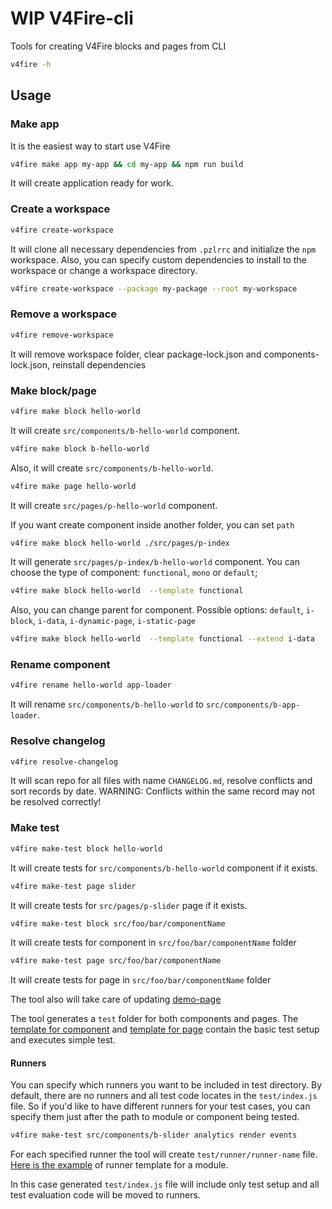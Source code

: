 # WIP V4Fire-cli

Tools for creating V4Fire blocks and pages from CLI

```bash
v4fire -h
```

## Usage

### Make app

It is the easiest way to start use V4Fire

```bash
v4fire make app my-app && cd my-app && npm run build
```

It will create application ready for work.

### Create a workspace

```bash
v4fire create-workspace
```

It will clone all necessary dependencies from `.pzlrrc` and initialize the `npm` workspace.
Also, you can specify custom dependencies to install to the workspace or change a workspace directory.

```bash
v4fire create-workspace --package my-package --root my-workspace
```

### Remove a workspace

```bash
v4fire remove-workspace
```

It will remove workspace folder, clear package-lock.json and components-lock.json, reinstall dependencies

### Make block/page

```bash
v4fire make block hello-world
```

It will create `src/components/b-hello-world` component.

```bash
v4fire make block b-hello-world
```

Also, it will create `src/components/b-hello-world`.

```bash
v4fire make page hello-world
```

It will create `src/pages/p-hello-world` component.

If you want create component inside another folder, you can set `path`

```bash
v4fire make block hello-world ./src/pages/p-index
```

It will generate `src/pages/p-index/b-hello-world` component.
You can choose the type of component: `functional`, `mono` or `default`;

```bash
v4fire make block hello-world  --template functional
```

Also, you can change parent for component. Possible options: `default`, `i-block`, `i-data`, `i-dynamic-page`, `i-static-page`

```bash
v4fire make block hello-world  --template functional --extend i-data
```

### Rename component

```bash
v4fire rename hello-world app-loader
```

It will rename `src/components/b-hello-world` to `src/components/b-app-loader`.

### Resolve changelog

```bash
v4fire resolve-changelog
```

It will scan repo for all files with name `CHANGELOG.md`, resolve conflicts and sort records by date.
WARNING: Conflicts within the same record may not be resolved correctly!

### Make test

```bash
v4fire make-test block hello-world
```
It will create tests for `src/components/b-hello-world` component if it exists.

```bash
v4fire make-test page slider
```
It will create tests for `src/pages/p-slider` page if it exists.

```bash
v4fire make-test block src/foo/bar/componentName
```
It will create tests for component in `src/foo/bar/componentName` folder

```bash
v4fire make-test page src/foo/bar/componentName
```
It will create tests for page in `src/foo/bar/componentName` folder

The tool also will take care of updating [demo-page](https://github.com/V4Fire/Client/blob/master/src/pages/p-v4-components-demo/index.js)

The tool generates a `test` folder for both components and pages. The [template for component](src/templates/test/block) and [template for page](src/templates/test/block) contain the basic test setup and executes simple test.

#### Runners

You can specify which runners you want to be included in test directory. By default, there are no runners
and all test code locates in the `test/index.js` file. So if you'd like to have different runners for your test cases,
you can specify them just after the path to module or component being tested.

```bash
v4fire make-test src/components/b-slider analytics render events
```

For each specified runner the tool will create `test/runner/runner-name` file. [Here is the example](src/templates/test/module/with-runners/runners/runner.js)
of runner template for a module.

In this case generated `test/index.js` file will include only test setup and all test evaluation code will be moved to runners.
